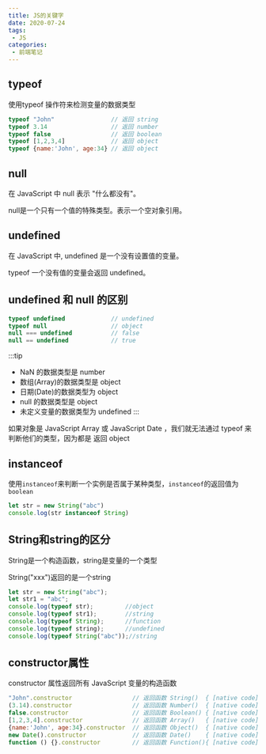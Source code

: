 ```yaml
---
title: JS的关键字
date: 2020-07-24
tags:
 - JS
categories:
 - 前端笔记
---
```



## typeof
使用typeof 操作符来检测变量的数据类型
```js
typeof "John"                // 返回 string
typeof 3.14                  // 返回 number
typeof false                 // 返回 boolean
typeof [1,2,3,4]             // 返回 object
typeof {name:'John', age:34} // 返回 object
```

## null
在 JavaScript 中 null 表示 "什么都没有"。

null是一个只有一个值的特殊类型。表示一个空对象引用。

## undefined
在 JavaScript 中, undefined 是一个没有设置值的变量。

typeof 一个没有值的变量会返回 undefined。

## undefined 和 null 的区别
```js
typeof undefined             // undefined
typeof null                  // object
null === undefined           // false
null == undefined            // true
```

:::tip
* NaN 的数据类型是 number
* 数组(Array)的数据类型是 object
* 日期(Date)的数据类型为 object
* null 的数据类型是 object
* 未定义变量的数据类型为 undefined
:::

如果对象是 JavaScript Array 或 JavaScript Date ，我们就无法通过 typeof 来判断他们的类型，因为都是 返回 object

## instanceof
使用`instanceof`来判断一个实例是否属于某种类型，`instanceof`的返回值为`boolean`
```js
let str = new String("abc")
console.log(str instanceof String)
```

## String和string的区分
String是一个构造函数，string是变量的一个类型

String("xxx")返回的是一个string
```js
let str = new String("abc");
let str1 = "abc";
console.log(typeof str);         //object
console.log(typeof str1);        //string
console.log(typeof String);      //function
console.log(typeof string);      //undefined
console.log(typeof String("abc"));//string
```

## constructor属性
constructor 属性返回所有 JavaScript 变量的构造函数
```js
"John".constructor                 // 返回函数 String()  { [native code] }
(3.14).constructor                 // 返回函数 Number()  { [native code] }
false.constructor                  // 返回函数 Boolean() { [native code] }
[1,2,3,4].constructor              // 返回函数 Array()   { [native code] }
{name:'John', age:34}.constructor  // 返回函数 Object()  { [native code] }
new Date().constructor             // 返回函数 Date()    { [native code] }
function () {}.constructor         // 返回函数 Function(){ [native code] }
```